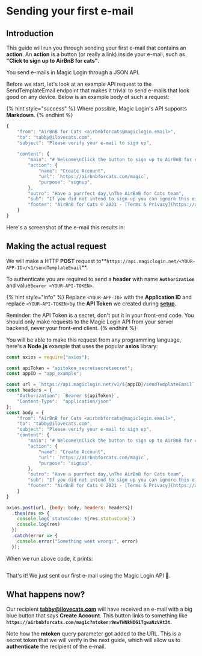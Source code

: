 # Sending your first e-mail

## Introduction

This guide will run you through sending your first e-mail that contains an **action**. An **action** is a button \(or really a link\) inside your e-mail, such as **"Click to sign up to AirBnB for cats"**.

You send e-mails in Magic Login through a JSON API. 

Before we start, let's look at an example API request to the SendTemplateEmail endpoint that makes it trivial to send e-mails that look good on any device. Below is an example body of such a request:

{% hint style="success" %}
Where possible, Magic Login's API supports **Markdown**.
{% endhint %}

```javascript
{
    "from": "AirBnB for Cats <airbnbforcats@magiclogin.email>",
    "to": "tabby@ilovecats.com",
    "subject": "Please verify your e-mail to sign up",
    
    "content": {
        "main": "# Welcome\nClick the button to sign up to AirBnB for cats.",
        "action": {
            "name": "Create Account",
            "url": `https://airbnbforcats.com/magic`,
            "purpose": "signup",
        },
        "outro": "Have a purrfect day,\nThe AirBnB for Cats team",
        "sub": "If you did not intend to sign up you can ignore this e-mail.",
        "footer": "AirBnB for Cats © 2021 - [Terms & Privacy](https://airbnbforcats.com/terms)"
    }
}
```

Here's a screenshot of the e-mail this results in:



## **Making the actual request**

We will make a HTTP **POST** request to**`https://api.magiclogin.net/<YOUR-APP-ID>/v1/sendTemplateEmail`**.

To authenticate you are required to send a **header** with name **`Authorization`** and value`Bearer <YOUR-API-TOKEN>`.

{% hint style="info" %}
Replace `<YOUR-APP-ID>` with the **Application ID** and replace `<YOUR-API-TOKEN>`by the **API Token** we created during [**setup**](setting-up.md#creating-an-application)**.**

Reminder: the API Token is a secret, don't put it in your front-end code. You should only make requests to the Magic Login API from your server backend, never your front-end client.
{% endhint %}

You will be able to make this request from any programming language, here's a **Node.js** example that uses the popular **axios** library:

```javascript
const axios = require("axios");

const apiToken = "apitoken_secretsecretsecret";
const appID = "app_example";

const url = `https://api.magiclogin.net/v1/${appID}/sendTemplateEmail`;
const headers = {
    "Authorization": `Bearer ${apiToken}`,
    "Content-Type":  "application/json"
};
const body = {
    "from": "AirBnB for Cats <airbnbforcats@magiclogin.email>",
    "to": "tabby@ilovecats.com",
    "subject": "Please verify your e-mail to sign up",
    "content": {
        "main": "# Welcome\nClick the button to sign up to AirBnB for cats.",
        "action": {
            "name": "Create Account",
            "url": `https://airbnbforcats.com/magic`,
            "purpose": "signup",
        },
        "outro": "Have a purrfect day,\nThe AirBnB for Cats team",
        "sub": "If you did not intend to sign up you can ignore this e-mail.",
        "footer": "AirBnB for Cats © 2021 - [Terms & Privacy](https://airbnbforcats.com/terms)"
    }
}

axios.post(url, {body: body, headers: headers})
  .then(res => {
    console.log(`statusCode: ${res.statusCode}`)
    console.log(res)
  })
  .catch(error => {
    console.error("Something went wrong:", error)
  });
```

When we run above code, it prints:

```text

```

That's it! We just sent our first e-mail using the Magic Login API 🎉.

## What happens now?

Our recipient **tabby@ilovecats.com** will have received an e-mail with a big blue button that says **Create Account**. This button links to something like **`https://airbnbforcats.com/magic?mtoken=9nwTWNkNDG1TgwaNzVAt3t`**.

  
Note how the **mtoken** query parameter got added to the URL. This is a secret token that we will verify in the next guide, which will allow us to **authenticate** the recipient of the e-mail.



